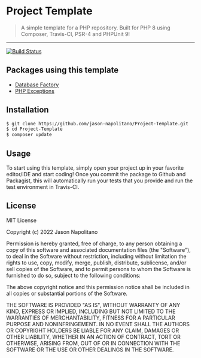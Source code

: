 # Project Template

> A simple template for a PHP repository. Built for PHP 8 using Composer, Travis-CI, PSR-4 and PHPUnit 9!
___

[![Build Status](https://travis-ci.com/jason-napolitano/PHP-Exceptions.svg?branch=master)](https://travis-ci.com/jason-napolitano/PHP-Exceptions)

## Packages using this template
 - [Database Factory](https://github.com/DatabaseFactory)
 - [PHP Exceptions](https://github.com/jason-napolitano/PHP-Exceptions)

## Installation
```bash
$ git clone https://github.com/jason-napolitano/Project-Template.git
$ cd Project-Template
$ composer update
```

## Usage
To start using this template, simply open your project up in your favorite editor/IDE and start coding! Once you commit the package to Github 
and Packagist, this will automatically run your tests that you provide and run the test environment in Travis-CI.

## License
MIT License

Copyright (c) 2022 Jason Napolitano

Permission is hereby granted, free of charge, to any person obtaining a copy
of this software and associated documentation files (the "Software"), to deal
in the Software without restriction, including without limitation the rights
to use, copy, modify, merge, publish, distribute, sublicense, and/or sell
copies of the Software, and to permit persons to whom the Software is
furnished to do so, subject to the following conditions:

The above copyright notice and this permission notice shall be included in all
copies or substantial portions of the Software.

THE SOFTWARE IS PROVIDED "AS IS", WITHOUT WARRANTY OF ANY KIND, EXPRESS OR
IMPLIED, INCLUDING BUT NOT LIMITED TO THE WARRANTIES OF MERCHANTABILITY,
FITNESS FOR A PARTICULAR PURPOSE AND NONINFRINGEMENT. IN NO EVENT SHALL THE
AUTHORS OR COPYRIGHT HOLDERS BE LIABLE FOR ANY CLAIM, DAMAGES OR OTHER
LIABILITY, WHETHER IN AN ACTION OF CONTRACT, TORT OR OTHERWISE, ARISING FROM,
OUT OF OR IN CONNECTION WITH THE SOFTWARE OR THE USE OR OTHER DEALINGS IN THE
SOFTWARE.
